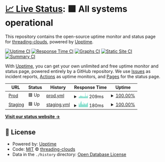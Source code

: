 # [📈 Live Status](https://threading-clouds.github.io/upptime): <!--live status--> **🟩 All systems operational**

This repository contains the open-source uptime monitor and status page for [threading-clouds](https://threading-clouds.github.io/upptime), powered by [Upptime](https://github.com/upptime/upptime).

[![Uptime CI](https://github.com/threading-clouds/upptime/workflows/Uptime%20CI/badge.svg)](https://github.com/threading-clouds/upptime/actions?query=workflow%3A%22Uptime+CI%22)
[![Response Time CI](https://github.com/threading-clouds/upptime/workflows/Response%20Time%20CI/badge.svg)](https://github.com/threading-clouds/upptime/actions?query=workflow%3A%22Response+Time+CI%22)
[![Graphs CI](https://github.com/threading-clouds/upptime/workflows/Graphs%20CI/badge.svg)](https://github.com/threading-clouds/upptime/actions?query=workflow%3A%22Graphs+CI%22)
[![Static Site CI](https://github.com/threading-clouds/upptime/workflows/Static%20Site%20CI/badge.svg)](https://github.com/threading-clouds/upptime/actions?query=workflow%3A%22Static+Site+CI%22)
[![Summary CI](https://github.com/threading-clouds/upptime/workflows/Summary%20CI/badge.svg)](https://github.com/threading-clouds/upptime/actions?query=workflow%3A%22Summary+CI%22)

With [Upptime](https://upptime.js.org), you can get your own unlimited and free uptime monitor and status page, powered entirely by a GitHub repository. We use [Issues](https://github.com/threading-clouds/upptime/issues) as incident reports, [Actions](https://github.com/threading-clouds/upptime/actions) as uptime monitors, and [Pages](https://threading-clouds.github.io/upptime) for the status page.

<!--start: status pages-->
<!-- This summary is generated by Upptime (https://github.com/upptime/upptime) -->
<!-- Do not edit this manually, your changes will be overwritten -->
<!-- prettier-ignore -->
| URL | Status | History | Response Time | Uptime |
| --- | ------ | ------- | ------------- | ------ |
| <img alt="" src="https://icons.duckduckgo.com/ip3/www.threadingclouds.com.ico" height="13"> [Prod](https://www.threadingclouds.com) | 🟩 Up | [prod.yml](https://github.com/threading-clouds/upptime/commits/HEAD/history/prod.yml) | <details><summary><img alt="Response time graph" src="./graphs/prod/response-time-week.png" height="20"> 209ms</summary><br><a href="https://threading-clouds.github.io/upptime/history/prod"><img alt="Response time 224" src="https://img.shields.io/endpoint?url=https%3A%2F%2Fraw.githubusercontent.com%2Fthreading-clouds%2Fupptime%2FHEAD%2Fapi%2Fprod%2Fresponse-time.json"></a><br><a href="https://threading-clouds.github.io/upptime/history/prod"><img alt="24-hour response time 264" src="https://img.shields.io/endpoint?url=https%3A%2F%2Fraw.githubusercontent.com%2Fthreading-clouds%2Fupptime%2FHEAD%2Fapi%2Fprod%2Fresponse-time-day.json"></a><br><a href="https://threading-clouds.github.io/upptime/history/prod"><img alt="7-day response time 209" src="https://img.shields.io/endpoint?url=https%3A%2F%2Fraw.githubusercontent.com%2Fthreading-clouds%2Fupptime%2FHEAD%2Fapi%2Fprod%2Fresponse-time-week.json"></a><br><a href="https://threading-clouds.github.io/upptime/history/prod"><img alt="30-day response time 205" src="https://img.shields.io/endpoint?url=https%3A%2F%2Fraw.githubusercontent.com%2Fthreading-clouds%2Fupptime%2FHEAD%2Fapi%2Fprod%2Fresponse-time-month.json"></a><br><a href="https://threading-clouds.github.io/upptime/history/prod"><img alt="1-year response time 215" src="https://img.shields.io/endpoint?url=https%3A%2F%2Fraw.githubusercontent.com%2Fthreading-clouds%2Fupptime%2FHEAD%2Fapi%2Fprod%2Fresponse-time-year.json"></a></details> | <details><summary><a href="https://threading-clouds.github.io/upptime/history/prod">100.00%</a></summary><a href="https://threading-clouds.github.io/upptime/history/prod"><img alt="All-time uptime 100.00%" src="https://img.shields.io/endpoint?url=https%3A%2F%2Fraw.githubusercontent.com%2Fthreading-clouds%2Fupptime%2FHEAD%2Fapi%2Fprod%2Fuptime.json"></a><br><a href="https://threading-clouds.github.io/upptime/history/prod"><img alt="24-hour uptime 100.00%" src="https://img.shields.io/endpoint?url=https%3A%2F%2Fraw.githubusercontent.com%2Fthreading-clouds%2Fupptime%2FHEAD%2Fapi%2Fprod%2Fuptime-day.json"></a><br><a href="https://threading-clouds.github.io/upptime/history/prod"><img alt="7-day uptime 100.00%" src="https://img.shields.io/endpoint?url=https%3A%2F%2Fraw.githubusercontent.com%2Fthreading-clouds%2Fupptime%2FHEAD%2Fapi%2Fprod%2Fuptime-week.json"></a><br><a href="https://threading-clouds.github.io/upptime/history/prod"><img alt="30-day uptime 100.00%" src="https://img.shields.io/endpoint?url=https%3A%2F%2Fraw.githubusercontent.com%2Fthreading-clouds%2Fupptime%2FHEAD%2Fapi%2Fprod%2Fuptime-month.json"></a><br><a href="https://threading-clouds.github.io/upptime/history/prod"><img alt="1-year uptime 100.00%" src="https://img.shields.io/endpoint?url=https%3A%2F%2Fraw.githubusercontent.com%2Fthreading-clouds%2Fupptime%2FHEAD%2Fapi%2Fprod%2Fuptime-year.json"></a></details>
| <img alt="" src="https://icons.duckduckgo.com/ip3/preview.threadingclouds.com.ico" height="13"> [Staging](https://preview.threadingclouds.com) | 🟩 Up | [staging.yml](https://github.com/threading-clouds/upptime/commits/HEAD/history/staging.yml) | <details><summary><img alt="Response time graph" src="./graphs/staging/response-time-week.png" height="20"> 180ms</summary><br><a href="https://threading-clouds.github.io/upptime/history/staging"><img alt="Response time 219" src="https://img.shields.io/endpoint?url=https%3A%2F%2Fraw.githubusercontent.com%2Fthreading-clouds%2Fupptime%2FHEAD%2Fapi%2Fstaging%2Fresponse-time.json"></a><br><a href="https://threading-clouds.github.io/upptime/history/staging"><img alt="24-hour response time 235" src="https://img.shields.io/endpoint?url=https%3A%2F%2Fraw.githubusercontent.com%2Fthreading-clouds%2Fupptime%2FHEAD%2Fapi%2Fstaging%2Fresponse-time-day.json"></a><br><a href="https://threading-clouds.github.io/upptime/history/staging"><img alt="7-day response time 180" src="https://img.shields.io/endpoint?url=https%3A%2F%2Fraw.githubusercontent.com%2Fthreading-clouds%2Fupptime%2FHEAD%2Fapi%2Fstaging%2Fresponse-time-week.json"></a><br><a href="https://threading-clouds.github.io/upptime/history/staging"><img alt="30-day response time 192" src="https://img.shields.io/endpoint?url=https%3A%2F%2Fraw.githubusercontent.com%2Fthreading-clouds%2Fupptime%2FHEAD%2Fapi%2Fstaging%2Fresponse-time-month.json"></a><br><a href="https://threading-clouds.github.io/upptime/history/staging"><img alt="1-year response time 207" src="https://img.shields.io/endpoint?url=https%3A%2F%2Fraw.githubusercontent.com%2Fthreading-clouds%2Fupptime%2FHEAD%2Fapi%2Fstaging%2Fresponse-time-year.json"></a></details> | <details><summary><a href="https://threading-clouds.github.io/upptime/history/staging">100.00%</a></summary><a href="https://threading-clouds.github.io/upptime/history/staging"><img alt="All-time uptime 100.00%" src="https://img.shields.io/endpoint?url=https%3A%2F%2Fraw.githubusercontent.com%2Fthreading-clouds%2Fupptime%2FHEAD%2Fapi%2Fstaging%2Fuptime.json"></a><br><a href="https://threading-clouds.github.io/upptime/history/staging"><img alt="24-hour uptime 100.00%" src="https://img.shields.io/endpoint?url=https%3A%2F%2Fraw.githubusercontent.com%2Fthreading-clouds%2Fupptime%2FHEAD%2Fapi%2Fstaging%2Fuptime-day.json"></a><br><a href="https://threading-clouds.github.io/upptime/history/staging"><img alt="7-day uptime 100.00%" src="https://img.shields.io/endpoint?url=https%3A%2F%2Fraw.githubusercontent.com%2Fthreading-clouds%2Fupptime%2FHEAD%2Fapi%2Fstaging%2Fuptime-week.json"></a><br><a href="https://threading-clouds.github.io/upptime/history/staging"><img alt="30-day uptime 100.00%" src="https://img.shields.io/endpoint?url=https%3A%2F%2Fraw.githubusercontent.com%2Fthreading-clouds%2Fupptime%2FHEAD%2Fapi%2Fstaging%2Fuptime-month.json"></a><br><a href="https://threading-clouds.github.io/upptime/history/staging"><img alt="1-year uptime 100.00%" src="https://img.shields.io/endpoint?url=https%3A%2F%2Fraw.githubusercontent.com%2Fthreading-clouds%2Fupptime%2FHEAD%2Fapi%2Fstaging%2Fuptime-year.json"></a></details>

<!--end: status pages-->

[**Visit our status website →**](https://threading-clouds.github.io/upptime)

## 📄 License

- Powered by: [Upptime](https://github.com/upptime/upptime)
- Code: [MIT](./LICENSE) © [threading-clouds](https://threading-clouds.github.io/upptime)
- Data in the `./history` directory: [Open Database License](https://opendatacommons.org/licenses/odbl/1-0/)
